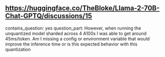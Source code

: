 ## https://huggingface.co/TheBloke/Llama-2-70B-Chat-GPTQ/discussions/15

contains_question: yes
question_part: However, when running the unquantized model sharded across 4 A100s I was able to get around 45ms/token. Am I missing a config or environment variable that would improve the inference time or is this expected behavior with this quantization